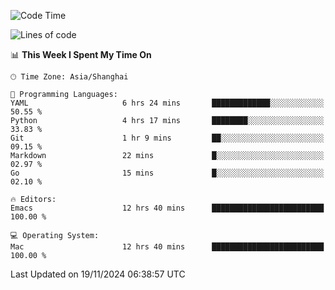 <!--START_SECTION:waka-->
![Code Time](http://img.shields.io/badge/Code%20Time-2%2C286%20hrs%2012%20mins-blue)

![Lines of code](https://img.shields.io/badge/From%20Hello%20World%20I%27ve%20Written-308.1%20thousand%20lines%20of%20code-blue)

📊 **This Week I Spent My Time On** 

```text
🕑︎ Time Zone: Asia/Shanghai

💬 Programming Languages: 
YAML                     6 hrs 24 mins       █████████████░░░░░░░░░░░░   50.55 % 
Python                   4 hrs 17 mins       ████████░░░░░░░░░░░░░░░░░   33.83 % 
Git                      1 hr 9 mins         ██░░░░░░░░░░░░░░░░░░░░░░░   09.15 % 
Markdown                 22 mins             █░░░░░░░░░░░░░░░░░░░░░░░░   02.97 % 
Go                       15 mins             █░░░░░░░░░░░░░░░░░░░░░░░░   02.10 % 

🔥 Editors: 
Emacs                    12 hrs 40 mins      █████████████████████████   100.00 % 

💻 Operating System: 
Mac                      12 hrs 40 mins      █████████████████████████   100.00 % 
```


 Last Updated on 19/11/2024 06:38:57 UTC
<!--END_SECTION:waka-->
